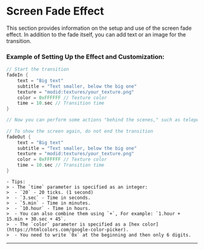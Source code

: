 # Screen Fade Effect

This section provides information on the setup and use of the screen fade effect. In addition to the fade itself, you can add text or an image for the transition.

### Example of Setting Up the Effect and Customization:

```kotlin
// Start the transition
fadeIn {
    text = "Big text"
    subtitle = "Text smaller, below the big one"
    texture = "modid:textures/your_texture.png"
    color = 0xFFFFFF // Texture color
    time = 10.sec // Transition time
}

// Now you can perform some actions "behind the scenes," such as teleporting the player or whatever you need...
    
// To show the screen again, do not end the transition
fadeOut {
    text = "Big text"
    subtitle = "Text smaller, below the big one"
    texture = "modid:textures/your_texture.png"
    color = 0xFFFFFF // Texture color
    time = 10.sec // Transition time
}
```
    
    - Tips: 
    > - The `time` parameter is specified as an integer:
    >  - `20` - 20 ticks. (1 second) 
    >  - `3.sec` - Time in seconds. 
    >  - `5.min` - Time in minutes. 
    >  - `10.hour` - Time in hours. 
    >  - You can also combine them using `+`, For example: `1.hour + 15.min + 30.sec + 45`. 
    >  - The `color` parameter is specified as a [hex color](https://htmlcolors.com/google-color-picker).
    >  - You need to write `0x` at the beginning and then only 6 digits. 

---